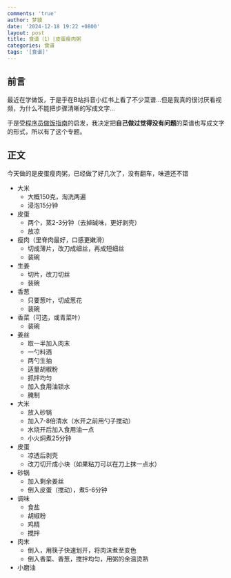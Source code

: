 ```yaml
---
comments: 'true'
author: 梦貘
date: '2024-12-18 19:22 +0800'
layout: post
title: 食谱（1）|皮蛋瘦肉粥
categories: 食谱
tags: '[食谱]'
---
```

## 前言

最近在学做饭，于是乎在B站抖音小红书上看了不少菜谱...但是我真的很讨厌看视频，为什么不能把步骤清晰的写成文字...

于是受[程序员做饭指南](https://github.com/Anduin2017/HowToCook)的启发，我决定把**自己做过觉得没有问题**的菜谱也写成文字的形式，所以有了这个专题。

## 正文

今天做的是皮蛋瘦肉粥，已经做了好几次了，没有翻车，味道还不错

- 大米
  - 大概150克，淘洗两遍
  - 浸泡15分钟
- 皮蛋
  - 两个，蒸2-3分钟（去掉碱味，更好剥壳）
  - 放凉
- 瘦肉（里脊肉最好，口感更嫩滑）
  - 切成薄片，改刀成细丝，再成短细丝
  - 装碗
- 生姜
  - 切片，改刀切丝
  - 装碗
- 香葱
  - 只要葱叶，切成葱花
  - 装碗
- 香菜（可选，或青菜叶）
  - 装碗
- 姜丝
  - 取一半加入肉末
  - 一勺料酒
  - 两勺生抽
  - 适量胡椒粉
  - 抓拌均匀
  - 加入食用油锁水
  - 腌制
- 大米
  - 放入砂锅
  - 加入7-8倍清水（水开之前用勺子搅动）
  - 水烧开后加入食用油一点
  - 小火焖煮25分钟
- 皮蛋
  - 凉透后剥壳
  - 改刀切开成小块（如果粘刀可以在刀上抹一点水）
- 砂锅
  - 加入剩余姜丝
  - 倒入皮蛋（搅动），煮5-6分钟
- 调味
  - 食盐
  - 胡椒粉
  - 鸡精
  - 搅拌
- 肉末
  - 倒入，用筷子快速划开，将肉沫煮至变色
  - 倒入香菜、香葱，搅拌均匀，用粥的余温烫熟
- 小磨油